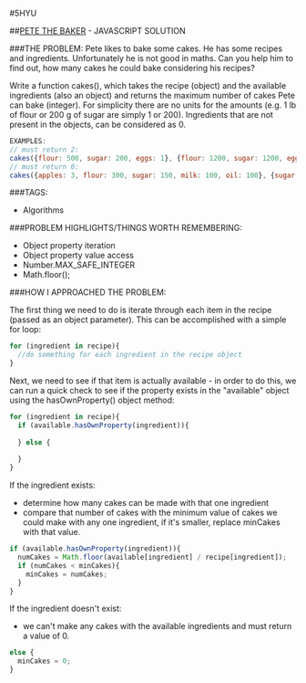 #5HYU

##<a href="https://www.codewars.com/kata/525c65e51bf619685c000059">PETE THE BAKER</a> - JAVASCRIPT SOLUTION

###THE PROBLEM: 
Pete likes to bake some cakes. He has some recipes and ingredients. Unfortunately he is not good in maths. Can you help him to find out, how many cakes he could bake considering his recipes?

Write a function cakes(), which takes the recipe (object) and the available ingredients (also an object) and returns the maximum number of cakes Pete can bake (integer). For simplicity there are no units for the amounts (e.g. 1 lb of flour or 200 g of sugar are simply 1 or 200). Ingredients that are not present in the objects, can be considered as 0.

```javascript
EXAMPLES: 
// must return 2:
cakes({flour: 500, sugar: 200, eggs: 1}, {flour: 1200, sugar: 1200, eggs: 5, milk: 200}); 
// must return 0:
cakes({apples: 3, flour: 300, sugar: 150, milk: 100, oil: 100}, {sugar: 500, flour: 2000, milk: 2000});
```

###TAGS:
  - Algorithms
  
###PROBLEM HIGHLIGHTS/THINGS WORTH REMEMBERING:
  - Object property iteration
  - Object property value access
  - Number.MAX_SAFE_INTEGER
  - Math.floor();
  
###HOW I APPROACHED THE PROBLEM:

The first thing we need to do is iterate through each item in the recipe (passed as an object parameter). This can be accomplished with a simple for loop: 

```javascript
for (ingredient in recipe){
  //do something for each ingredient in the recipe object
}
```

Next, we need to see if that item is actually available - in order to do this, we can run a quick check to see if the property exists in the "available" object using the hasOwnProperty() object method:

```javascript
for (ingredient in recipe){
  if (available.hasOwnProperty(ingredient)){
   
  } else {
  
  }
}
```

If the ingredient exists: 
  - determine how many cakes can be made with that one ingredient
  - compare that number of cakes with the minimum value of cakes we could make with any one ingredient, if it's smaller, replace minCakes with that value.

```javascript
if (available.hasOwnProperty(ingredient)){
  numCakes = Math.floor(available[ingredient] / recipe[ingredient]);
  if (numCakes < minCakes){
    minCakes = numCakes;
  }
}
```

If the ingredient doesn't exist: 
  - we can't make any cakes with the available ingredients and must return a value of 0.

```javascript
else {
  minCakes = 0;
}
```
